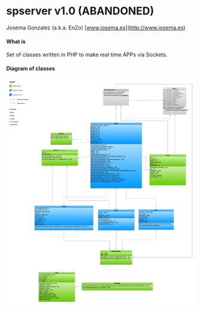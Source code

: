 spserver v1.0 (ABANDONED)
====================

Josema Gonzalez (a.k.a. EnZo)
[www.josema.es](http://www.josema.es)

#### What is  ####

Set of classes written in PHP to make real time APPs via Sockets.

#### Diagram of classes  ####



![Diagram](https://raw.githubusercontent.com/Josema/spserver/master/diagram.png)

